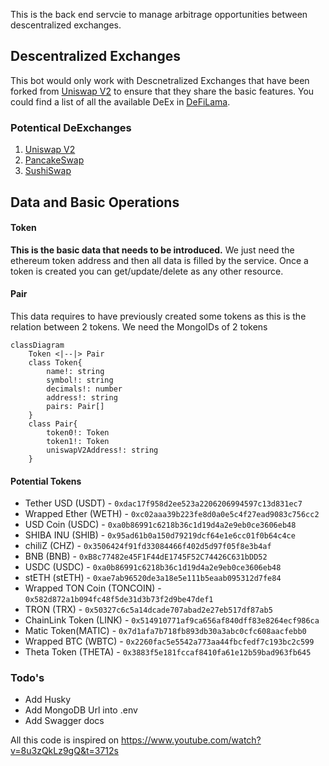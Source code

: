 This is the back end servcie to manage arbitrage opportunities between descentralized exchanges.

## Descentralized Exchanges

This bot would only work with Descnetralized Exchanges that have been forked from [Uniswap V2](https://docs.uniswap.org/) to ensure that they share the basic features. You could find a list of all the available DeEx in [DeFiLama](https://defillama.com/forks/Uniswap%20V2).

### Potentical DeExchanges

1. [Uniswap V2](https://docs.uniswap.org/)
2. [PancakeSwap](https://docs.pancakeswap.finance/)
3. [SushiSwap](https://www.sushi.com/)

## Data and Basic Operations

#### Token

**This is the basic data that needs to be introduced.** We just need the ethereum token address and then all data is filled by the service. Once a token is created you can get/update/delete as any other resource.

#### Pair

This data requires to have previously created some tokens as this is the relation between 2 tokens. We need the MongoIDs of 2 tokens

```mermaid
classDiagram
    Token <|--|> Pair
    class Token{
        name!: string
        symbol!: string
        decimals!: number
        address!: string
        pairs: Pair[]
    }
    class Pair{
        token0!: Token
        token1!: Token
        uniswapV2Address!: string
    }
```

#### Potential Tokens

- Tether USD (USDT) - `0xdac17f958d2ee523a2206206994597c13d831ec7`
- Wrapped Ether (WETH) - `0xc02aaa39b223fe8d0a0e5c4f27ead9083c756cc2`
- USD Coin (USDC) - `0xa0b86991c6218b36c1d19d4a2e9eb0ce3606eb48`
- SHIBA INU (SHIB) - `0x95ad61b0a150d79219dcf64e1e6cc01f0b64c4ce`
- chiliZ (CHZ) - `0x3506424f91fd33084466f402d5d97f05f8e3b4af`
- BNB (BNB) - `0xB8c77482e45F1F44dE1745F52C74426C631bDD52`
- USDC (USDC) - `0xa0b86991c6218b36c1d19d4a2e9eb0ce3606eb48`
- stETH (stETH) - `0xae7ab96520de3a18e5e111b5eaab095312d7fe84`
- Wrapped TON Coin (TONCOIN) - `0x582d872a1b094fc48f5de31d3b73f2d9be47def1`
- TRON (TRX) - `0x50327c6c5a14dcade707abad2e27eb517df87ab5`
- ChainLink Token (LINK) - `0x514910771af9ca656af840dff83e8264ecf986ca`
- Matic Token(MATIC) - `0x7d1afa7b718fb893db30a3abc0cfc608aacfebb0`
- Wrapped BTC (WBTC) - `0x2260fac5e5542a773aa44fbcfedf7c193bc2c599`
- Theta Token (THETA) - `0x3883f5e181fccaf8410fa61e12b59bad963fb645`

### Todo's

- Add Husky
- Add MongoDB Url into .env
- Add Swagger docs

All this code is inspired on https://www.youtube.com/watch?v=8u3zQkLz9gQ&t=3712s

